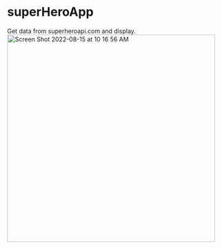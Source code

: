 # superHeroApp
Get data from superheroapi.com and display.
<img width="482" alt="Screen Shot 2022-08-15 at 10 16 56 AM" src="https://user-images.githubusercontent.com/16097217/184592549-507eea87-ab1c-4a06-a148-cc0de1a447fe.png">
